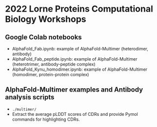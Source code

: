 # 2022 Lorne Proteins Computational Biology Workshops
## Google Colab notebooks
- AlphaFold_Fab.ipynb: example of AlphaFold-Multimer (heterodimer, antibody)
- AlphaFold_Fab_peptide.ipynb: example of AlphaFold-Multimer (heterotrimer, antibody-peptide complex)
- AlphaFold_Kynu_homodimer.ipynb: example of AlphaFold-Multimer (homodimer, protein-protein complex)

## AlphaFold-Multimer examples and Antibody analysis scripts
- `./multimer/`
- Extract the average pLDDT scores of CDRs and provide Pymol commands for highlighting CDRs.

